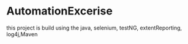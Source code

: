 # AutomationExcerise
this project is build using the java, selenium, testNG, extentReporting, log4j,Maven
